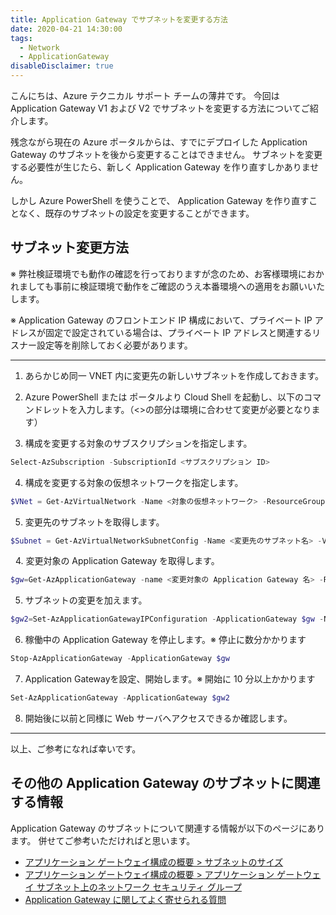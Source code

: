 ```yaml
---
title: Application Gateway でサブネットを変更する方法
date: 2020-04-21 14:30:00 
tags:
  - Network
  - ApplicationGateway
disableDisclaimer: true
---
```


こんにちは、Azure テクニカル サポート チームの薄井です。
今回は Application Gateway V1 および V2 でサブネットを変更する方法についてご紹介します。

残念ながら現在の Azure ポータルからは、すでにデプロイした Application Gateway のサブネットを後から変更することはできません。
サブネットを変更する必要性が生じたら、新しく Application Gateway を作り直すしかありません。

しかし Azure PowerShell を使うことで、 Application Gateway を作り直すことなく、既存のサブネットの設定を変更することができます。

## サブネット変更方法

※ 弊社検証環境でも動作の確認を行っておりますが念のため、お客様環境におかれましても事前に検証環境で動作をご確認のうえ本番環境への適用をお願いいたします。

※ Application Gateway のフロントエンド IP 構成において、プライベート IP アドレスが固定で設定されている場合は、プライベート IP アドレスと関連するリスナー設定等を削除しておく必要があります。

---
1. あらかじめ同一 VNET 内に変更先の新しいサブネットを作成しておきます。
2. Azure PowerShell または ポータルより Cloud Shell を起動し、以下のコマンドレットを入力します。（<>の部分は環境に合わせて変更が必要となります）

3. 構成を変更する対象のサブスクリプションを指定します。
```powershell
Select-AzSubscription -SubscriptionId <サブスクリプション ID>
```

4. 構成を変更する対象の仮想ネットワークを指定します。
```powershell
$VNet = Get-AzVirtualNetwork -Name <対象の仮想ネットワーク> -ResourceGroupName <変更対象のリソースグループ>
```

5. 変更先のサブネットを取得します。
```powershell
$Subnet = Get-AzVirtualNetworkSubnetConfig -Name <変更先のサブネット名> -VirtualNetwork $VNet
```
 
4. 変更対象の Application Gateway を取得します。
```powershell
$gw=Get-AzApplicationGateway -name <変更対象の Application Gateway 名> -ResourceGroupName <変更対象のリソースグループ>
```

5. サブネットの変更を加えます。
```powershell
$gw2=Set-AzApplicationGatewayIPConfiguration -ApplicationGateway $gw -Name "appGatewayIpConfig" -Subnet $Subnet
```

6. 稼働中の Application Gateway を停止します。※ 停止に数分かかります
```powershell
Stop-AzApplicationGateway -ApplicationGateway $gw
```

7. Application Gatewayを設定、開始します。※ 開始に 10 分以上かかります
```powershell
Set-AzApplicationGateway -ApplicationGateway $gw2
```

8. 開始後に以前と同様に Web サーバへアクセスできるか確認します。
---

以上、ご参考になれば幸いです。

## その他の Application Gateway のサブネットに関連する情報
Application Gateway のサブネットについて関連する情報が以下のページにあります。
併せてご参考いただければと思います。

- [アプリケーション ゲートウェイ構成の概要 > サブネットのサイズ](https://docs.microsoft.com/ja-jp/azure/application-gateway/configuration-overview#size-of-the-subnet)
- [アプリケーション ゲートウェイ構成の概要 > アプリケーション ゲートウェイ サブネット上のネットワーク セキュリティ グループ](https://docs.microsoft.com/ja-jp/azure/application-gateway/configuration-overview#network-security-groups-on-the-application-gateway-subnet)
- [Application Gateway に関してよく寄せられる質問](https://docs.microsoft.com/ja-jp/azure/application-gateway/application-gateway-faq)
